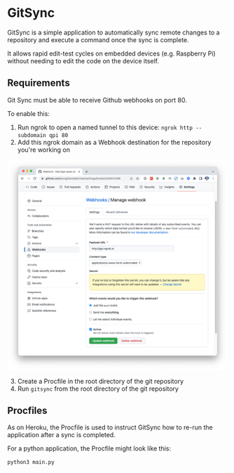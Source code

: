 # GitSync

GitSync is a simple application to automatically sync remote changes to a repository and execute a command once the
sync is complete.

It allows rapid edit-test cycles on embedded devices (e.g. Raspberry Pi) without needing to edit the code on the
device itself.

## Requirements
Git Sync must be able to receive Github webhooks on port 80.

To enable this:

1. Run ngrok to open a named tunnel to this device: `ngrok http --subdomain qpi 80`
2. Add this ngrok domain as a Webhook destination for the repository you're working on

![Webhooks](docs/webhooks.png)

3. Create a Procfile in the root directory of the git repository
3. Run `gitsync` from the root directory of the git repository

## Procfiles
As on Heroku, the Procfile is used to instruct GitSync how to re-run the application after a sync is completed.

For a python application, the Procfile might look like this:

```
python3 main.py
```
